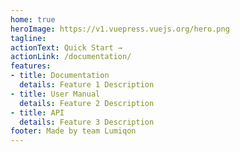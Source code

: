 ```yaml
---
home: true
heroImage: https://v1.vuepress.vuejs.org/hero.png
tagline: 
actionText: Quick Start →
actionLink: /documentation/
features:
- title: Documentation
  details: Feature 1 Description
- title: User Manual
  details: Feature 2 Description
- title: API
  details: Feature 3 Description
footer: Made by team Lumiqon
---
```

